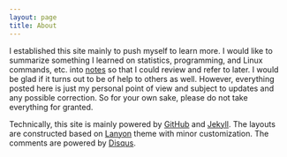 ```yaml
---
layout: page
title: About
---
```


I established this site mainly to push myself to learn more. I would like to
summarize something I learned on statistics, programming, and Linux commands,
etc. into <a href="{{site.baseurl}}/notes">notes</a> so that I could review and
refer to later. I would be glad if it turns out to be of help to others as
well. However, everything posted here is just my personal point of view and
subject to updates and any possible correction.  So for your own sake, please do
not take everything for granted.


Technically, this site is mainly powered by [GitHub](https://github.com/)
and [Jekyll](http://jekyllrb.com/). The layouts are constructed based
on [Lanyon](http://lanyon.getpoole.com/) theme with minor customization.
The comments are powered by [Disqus](https://disqus.com).






